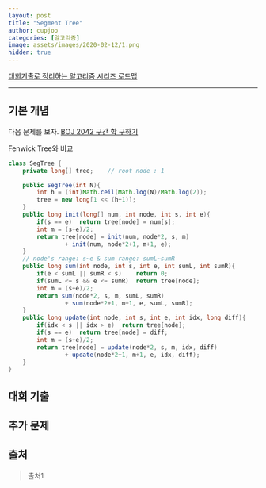 ```yaml
---
layout: post
title: "Segment Tree"
author: cupjoo
categories: [알고리즘]
image: assets/images/2020-02-12/1.png
hidden: true
---
```


[대회기출로 정리하는 알고리즘 시리즈 로드맵](https://cupjoo.github.io/대회기출로-정리하는-알고리즘-시리즈-로드맵)

---

## 기본 개념

다음 문제를 보자. [BOJ 2042 구간 합 구하기](https://www.acmicpc.net/problem/2042)

Fenwick Tree와 비교

```java
class SegTree {
    private long[] tree;    // root node : 1

    public SegTree(int N){
        int h = (int)Math.ceil(Math.log(N)/Math.log(2));
        tree = new long[1 << (h+1)];
    }
    public long init(long[] num, int node, int s, int e){
        if(s == e)  return tree[node] = num[s];
        int m = (s+e)/2;
        return tree[node] = init(num, node*2, s, m)
                + init(num, node*2+1, m+1, e);
    }
    // node's range: s~e & sum range: sumL~sumR
    public long sum(int node, int s, int e, int sumL, int sumR){
        if(e < sumL || sumR < s)    return 0;
        if(sumL <= s && e <= sumR)  return tree[node];
        int m = (s+e)/2;
        return sum(node*2, s, m, sumL, sumR)
                + sum(node*2+1, m+1, e, sumL, sumR);
    }
    public long update(int node, int s, int e, int idx, long diff){
        if(idx < s || idx > e)  return tree[node];
        if(s == e)  return tree[node] = diff;
        int m = (s+e)/2;
        return tree[node] = update(node*2, s, m, idx, diff)
                + update(node*2+1, m+1, e, idx, diff);
    }
}
```

## 대회 기출

## 추가 문제

## 출처

> 출처1
